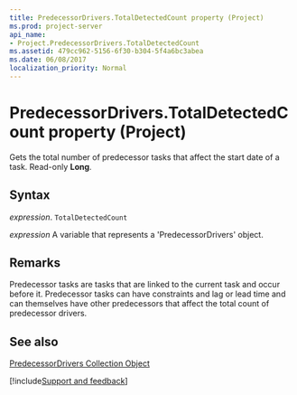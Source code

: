 ```yaml
---
title: PredecessorDrivers.TotalDetectedCount property (Project)
ms.prod: project-server
api_name:
- Project.PredecessorDrivers.TotalDetectedCount
ms.assetid: 479cc962-5156-6f30-b304-5f4a6bc3abea
ms.date: 06/08/2017
localization_priority: Normal
---
```



# PredecessorDrivers.TotalDetectedCount property (Project)

Gets the total number of predecessor tasks that affect the start date of a task. Read-only  **Long**.


## Syntax

_expression_. `TotalDetectedCount`

_expression_ A variable that represents a 'PredecessorDrivers' object.


## Remarks

Predecessor tasks are tasks that are linked to the current task and occur before it. Predecessor tasks can have constraints and lag or lead time and can themselves have other predecessors that affect the total count of predecessor drivers.


## See also


[PredecessorDrivers Collection Object](Project.predecessordrivers.md)

[!include[Support and feedback](~/includes/feedback-boilerplate.md)]